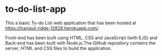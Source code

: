# to-do-list-app

This a basic To-do List web application that has been hosted at https://tranquil-ridge-12828.herokuapp.com/.

Front-end has been built using HTML, CSS and JavaScript (with EJS) and Back-end has been built with Node.js.The Github repository contains the server, HTML and CSS files to build the application.

